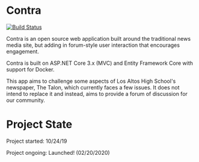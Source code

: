 # Contra

[![Build Status](https://travis-ci.com/SDBagel/Contra.svg?branch=master)](https://travis-ci.com/SDBagel/Contra)

Contra is an open source web application built around the traditional news media site, but adding in forum-style user interaction that encourages engagement.

Contra is built on ASP.NET Core 3.x (MVC) and Entity Framework Core with support for Docker. 

This app aims to challenge some aspects of Los Altos High School's newspaper, The Talon, which currently faces a few issues. It does not intend to replace it and instead, aims to provide a forum of discussion for our community.

# Project State
Project started: 10/24/19

Project ongoing: Launched! (02/20/2020)